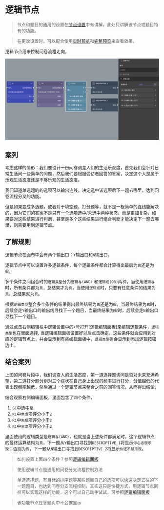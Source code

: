 # 逻辑节点

> 节点和题目的通用的设置在[节点设置](../node-setting/concept.md)中有讲解，此处只讲解该节点或题目特有的功能。

> 在更改设置时，可以配合使用[实时预览](../preview/realtime.md)和[完整预览](../preview/full.md)来查看效果。

逻辑节点用来控制问卷流程走向。

<img src='./images/logic.png' width='1000'>

## 案列
考虑这样的情形：我们要设计一份问卷调差人们的生活乐观度，首先我们会针对日常生活问一些简单的问题，然后我们要根据受访者回答的答案，决定这个人是属于乐观生活态度还是不够乐观的生活态度。

我们知道单选题的的选项可以输出连线，决定选中该选项后下一题去哪里，达到问卷流程分叉的功能。

但是如果变成多选题，或者对于填空题，打分题等，就不是一根简单的连线能解决的，因为它们的答案不是只有一个选项选中/未选中两种状态，而是更加复杂，如果要对这些结果进行判断，甚至是多个这些结果进行组合判断才能决定下一题去哪里，则需要用到逻辑节点。

## 了解规则
逻辑节点在画布中会有两个输出口：`Y`输出口和`N`输出口。

逻辑节点中可以设置许多逻辑条件，每个逻辑条件都会计算得出最后为`真`还是为`假`。

多个条件之间组合时的`逻辑类型`分为`逻辑与(AND）`和`逻辑或(OR)`两种，当使用`逻辑与`时，所有条件都为`真`，总结果才为`真`，当使用`逻辑或`时，只要有任意条件的结果为`真`，总结果就为`真`。

根据`逻辑类型`整合多个条件的结果得出最终结果为`真`还是为`假`，当最终结果为`真`时，后续会走`Y`输出口的输出线寻找下一个题目，当最终结果为`假`时，后续会走`N`输出口寻找下一个题目。

通过点击右侧编辑栏中逻辑设置中的`+`号打开[逻辑编辑面板]来编辑逻辑条件，`逻辑类型`也在里面选择,
当逻辑编辑面板设置好以后点击确定，这些条件就会应用到对应的逻辑节点上，并会显示到有些编辑面板中，`逻辑类型`则会显示到添加逻辑按钮边上。


## 结合案列
上图的问卷片段中，我们调查人的生活态度，第一道选择题询问是否对未来充满希望，第二道打分题分别对三个症状在自己身上出现的频率进行打分，分值越低的代表出现频率越低，然后通过一个逻辑节点来整合之前的回答情况，从而得出结论，

结合观察右侧编辑面板，里面包含了四个条件，
1. `S1`中选中`是`
2. `R1`中`焦虑`项评分小于`2`
3. `R1`中`失眠`项评分小于`2`
4. `R1`中`空虚`项评分小于`2`

里面使用的逻辑类型是`逻辑与(AND）`，也就是当上述条件都满足时，这个逻辑节点的最终运算结构为`真`，下一题从`Y`输出口寻找到`DESCRIPTIVE_1`将显示`你心态很乐观`；否则为`假`，下一题从`N`输出口寻找到`DESCRIPTIVE_2`将显示`你还不够乐观`。

> 如何设置上面四个条件？参照[逻辑编辑面板](../logic/logic-editor.md)

> 使用逻辑节点是通用的问卷分支流程控制方法

> 单选选择题，有目标的排序题等某些题目自己的选项可以快速决定去往的下一题题目，也达到问卷分支流程控制，其实这只是快捷方式，用逻辑节点同样可以实现这样的功能，这个可以自己动手试试，可参照[逻辑编辑面板](../logic/logic-editor.md)

> 该功能节点在答题页中不会被显示